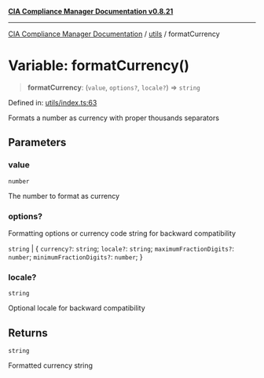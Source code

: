 [**CIA Compliance Manager Documentation v0.8.21**](../../README.md)

***

[CIA Compliance Manager Documentation](../../modules.md) / [utils](../README.md) / formatCurrency

# Variable: formatCurrency()

> **formatCurrency**: (`value`, `options?`, `locale?`) => `string`

Defined in: [utils/index.ts:63](https://github.com/Hack23/cia-compliance-manager/blob/689e67e40bb6afe811128d672a0d7dd5fcbdaea5/src/utils/index.ts#L63)

Formats a number as currency with proper thousands separators

## Parameters

### value

`number`

The number to format as currency

### options?

Formatting options or currency code string for backward compatibility

`string` | \{ `currency?`: `string`; `locale?`: `string`; `maximumFractionDigits?`: `number`; `minimumFractionDigits?`: `number`; \}

### locale?

`string`

Optional locale for backward compatibility

## Returns

`string`

Formatted currency string
